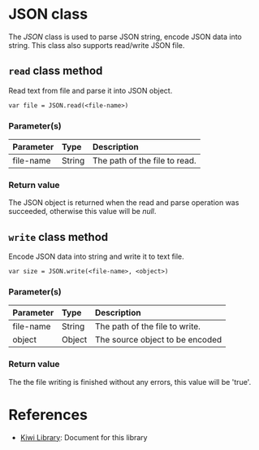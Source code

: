 # JSON class
The *JSON* class is used to parse JSON string, encode JSON data into string. This class also supports read/write JSON file.

## `read` class method
Read text from file and parse it into JSON object.
````
var file = JSON.read(<file-name>)
````
### Parameter(s)
|Parameter    |Type   |Description                    |
|:---         |:---   |:---                           |
|file-name    |String |The path of the file to read.|
### Return value
The JSON object is returned when the read and parse operation was succeeded, otherwise this value will be *null*.

## `write` class method
Encode JSON data into string and write it to text file.
````
var size = JSON.write(<file-name>, <object>)
````
### Parameter(s)
|Parameter    |Type   |Description                    |
|:---         |:---   |:---                           |
|file-name    |String |The path of the file to write.|
|object       |Object |The source object to be encoded |
### Return value
The the file writing is finished without any errors, this value will be 'true'.

# References
* [Kiwi Library](https://github.com/steelwheels/KiwiScript/blob/master/KiwiLibrary/Document/Library.md): Document for this library
